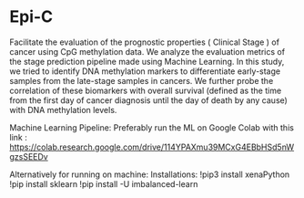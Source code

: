 # Epi-C
Facilitate the evaluation of the prognostic properties ( Clinical Stage )  of cancer using  CpG methylation data. We analyze the evaluation metrics of the stage prediction pipeline made using Machine Learning. In this study, we tried to identify DNA methylation markers to differentiate early-stage samples from the late-stage samples in cancers.  We further probe the correlation of these biomarkers with overall survival (defined as the time from the first day of cancer diagnosis until the day of death by any cause) with DNA methylation levels.


Machine Learning Pipeline:
Preferably run the ML on Google Colab with this link : 
https://colab.research.google.com/drive/114YPAXmu39MCxG4EBbHSd5nWgzsSEEDv 

Alternatively for running on machine:
Installations:
!pip3 install xenaPython
!pip install sklearn
!pip install -U imbalanced-learn
